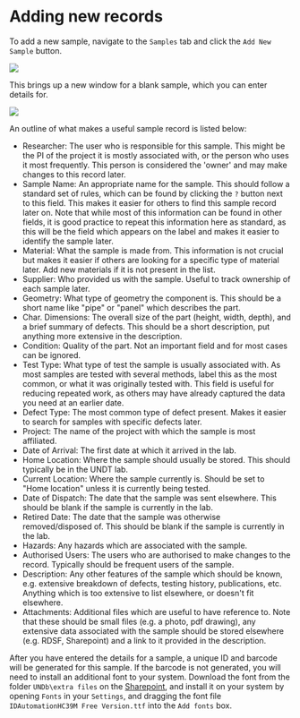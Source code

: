 # Adding new records

To add a new sample, navigate to the `Samples` tab and click the `Add New Sample` button.

<img align="center" src="https://github.com/undt-group-handbook/undt-handbook-v1.0/blob/main/book/template/resources/undb/new_sample.png">

This brings up a new window for a blank sample, which you can enter details for.

<img align="center" src="https://github.com/undt-group-handbook/undt-handbook-v1.0/blob/main/book/template/resources/undb/sample_record.png">

An outline of what makes a useful sample record is listed below:
- Researcher: The user who is responsible for this sample. This might be the PI of the project it is mostly associated with, or the person who uses it most frequently. This person is considered the 'owner' and may make changes to this record later.
- Sample Name: An appropriate name for the sample. This should follow a standard set of rules, which can be found by clicking the `?` button next to this field. This makes it easier for others to find this sample record later on. Note that while most of this information can be found in other fields, it is good practice to repeat this information here as standard, as this will be the field which appears on the label and makes it easier to identify the sample later.
- Material: What the sample is made from. This information is not crucial but makes it easier if others are looking for a specific type of material later. Add new materials if it is not present in the list.
- Supplier: Who provided us with the sample. Useful to track ownership of each sample later.
- Geometry: What type of geometry the component is. This should be a short name like "pipe" or "panel" which describes the part.
- Char. Dimensions: The overall size of the part (height, width, depth), and a brief summary of defects. This should be a short description, put anything more extensive in the description.
- Condition: Quality of the part. Not an important field and for most cases can be ignored.
- Test Type: What type of test the sample is usually associated with. As most samples are tested with several methods, label this as the most common, or what it was originally tested with. This field is useful for reducing repeated work, as others may have already captured the data you need at an earlier date.
- Defect Type: The most common type of defect present. Makes it easier to search for samples with specific defects later.
- Project: The name of the project with which the sample is most affiliated.
- Date of Arrival: The first date at which it arrived in the lab.
- Home Location: Where the sample should usually be stored. This should typically be in the UNDT lab.
- Current Location: Where the sample currently is. Should be set to "Home location" unless it is currently being tested.
- Date of Dispatch: The date that the sample was sent elsewhere. This should be blank if the sample is currently in the lab.
- Retired Date: The date that the sample was otherwise removed/disposed of. This should be blank if the sample is currently in the lab.
- Hazards: Any hazards which are associated with the sample.
- Authorised Users: The users who are authorised to make changes to the record. Typically should be frequent users of the sample.
- Description: Any other features of the sample which should be known, e.g. extensive breakdown of defects, testing history, publications, etc. Anything which is too extensive to list elsewhere, or doesn't fit elsewhere.
- Attachments: Additional files which are useful to have reference to. Note that these should be small files (e.g. a photo, pdf drawing), any extensive data associated with the sample should be stored elsewhere (e.g. RDSF, Sharepoint) and a link to it provided in the description.

After you have entered the details for a sample, a unique ID and barcode will be generated for this sample. If the barcode is not generated, you will need to install an additional font to your system. Download the font from the folder `UNDb\extra files` on the [Sharepoint](https://uob.sharepoint.com/teams/grp-UNDTGroup/Shared%20Documents/Forms/AllItems.aspx), and install it on your system by opening `Fonts` in your `Settings`, and dragging the font file `IDAutomationHC39M Free Version.ttf` into the `Add fonts` box.
